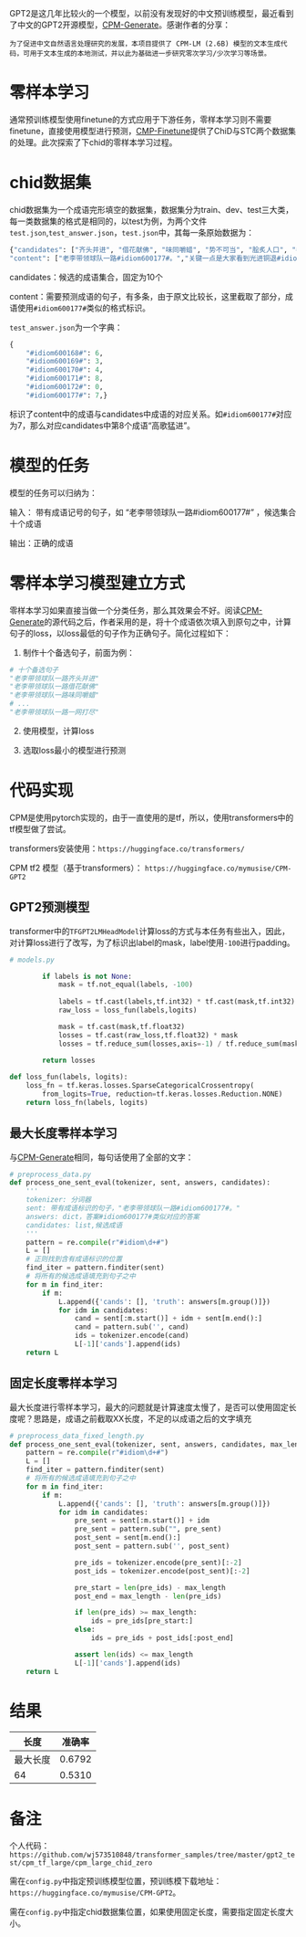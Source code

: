 GPT2是这几年比较火的一个模型，以前没有发现好的中文预训练模型，最近看到了中文的GPT2开源模型，[CPM-Generate](https://github.com/TsinghuaAI/CPM-Generate)。感谢作者的分享：
```
为了促进中文自然语言处理研究的发展，本项目提供了 CPM-LM (2.6B) 模型的文本生成代码，可用于文本生成的本地测试，并以此为基础进一步研究零次学习/少次学习等场景。
```

# 零样本学习

通常预训练模型使用finetune的方式应用于下游任务，零样本学习则不需要finetune，直接使用模型进行预测，[CMP-Finetune](https://github.com/TsinghuaAI/CPM-Finetune)提供了ChiD与STC两个数据集的处理。此次探索了下chid的零样本学习过程。

# chid数据集

chid数据集为一个成语完形填空的数据集，数据集分为train、dev、test三大类，每一类数据集的格式是相同的，以test为例，为两个文件`test.json`,`test_answer.json`，`test.json`中，其每一条原始数据为：

```python
{"candidates": ["齐头并进", "借花献佛", "味同嚼蜡", "势不可当", "脍炙人口", "各个击破", "各自为战", "高歌猛进", "改过自新", "一网打尽"],
"content": ["老李带领球队一路#idiom600177#。","关键一点是大家看到光进铜退#idiom600179#。”(秀倩)", "据业内人士消息，"]}
```

candidates：候选的成语集合，固定为10个

content：需要预测成语的句子，有多条，由于原文比较长，这里截取了部分，成语使用`#idiom600177#`类似的格式标识。

`test_answer.json`为一个字典：
```python
{
    "#idiom600168#": 6,
    "#idiom600169#": 3,
    "#idiom600170#": 4,
    "#idiom600171#": 8,
    "#idiom600172#": 0,
    "#idiom600177#": 7,}
```
标识了content中的成语与candidates中成语的对应关系。如`#idiom600177#`对应为7，那么对应candidates中第8个成语“高歌猛进”。

# 模型的任务

模型的任务可以归纳为：

输入： 带有成语记号的句子，如 “老李带领球队一路#idiom600177#” ，候选集合十个成语

输出：正确的成语

# 零样本学习模型建立方式

零样本学习如果直接当做一个分类任务，那么其效果会不好。阅读[CPM-Generate](https://github.com/TsinghuaAI/CPM-Generate)的源代码之后，作者采用的是，将十个成语依次填入到原句之中，计算句子的loss，以loss最低的句子作为正确句子。简化过程如下：

1. 制作十个备选句子，前面为例：

```python
# 十个备选句子
"老李带领球队一路齐头并进"
"老李带领球队一路借花献佛"
"老李带领球队一路味同嚼蜡"
# ...
"老李带领球队一路一网打尽"
```

2. 使用模型，计算loss

3. 选取loss最小的模型进行预测

# 代码实现

CPM是使用pytorch实现的，由于一直使用的是tf，所以，使用transformers中的tf模型做了尝试。

transformers安装使用：`https://huggingface.co/transformers/`

CPM tf2 模型（基于transformers）： `https://huggingface.co/mymusise/CPM-GPT2`

## GPT2预测模型

transformer中的`TFGPT2LMHeadModel`计算loss的方式与本任务有些出入，因此，对计算loss进行了改写，为了标识出label的mask，label使用`-100`进行padding。

```python
# models.py

        if labels is not None:
            mask = tf.not_equal(labels, -100)
            
            labels = tf.cast(labels,tf.int32) * tf.cast(mask,tf.int32) 
            raw_loss = loss_fun(labels,logits)

            mask = tf.cast(mask,tf.float32)
            losses = tf.cast(raw_loss,tf.float32) * mask
            losses = tf.reduce_sum(losses,axis=-1) / tf.reduce_sum(mask,axis=-1)
        
        return losses

def loss_fun(labels, logits):
    loss_fn = tf.keras.losses.SparseCategoricalCrossentropy(
        from_logits=True, reduction=tf.keras.losses.Reduction.NONE)
    return loss_fn(labels, logits)

```

## 最大长度零样本学习

与[CPM-Generate](https://github.com/TsinghuaAI/CPM-Generate)相同，每句话使用了全部的文字：

```python
# preprocess_data.py
def process_one_sent_eval(tokenizer, sent, answers, candidates):
    '''
    tokenizer: 分词器
    sent: 带有成语标识的句子，"老李带领球队一路#idiom600177#。"
    answers: dict，答案#idiom600177#类似对应的答案
    candidates: list,候选成语
    '''
    pattern = re.compile(r"#idiom\d+#")
    L = []
    # 正则找到含有成语标识的位置
    find_iter = pattern.finditer(sent)
    # 将所有的候选成语填充到句子之中
    for m in find_iter:
        if m:
            L.append({'cands': [], 'truth': answers[m.group()]})
            for idm in candidates:
                cand = sent[:m.start()] + idm + sent[m.end():]
                cand = pattern.sub('', cand)
                ids = tokenizer.encode(cand)
                L[-1]['cands'].append(ids)
    return L
```

## 固定长度零样本学习

最大长度进行零样本学习，最大的问题就是计算速度太慢了，是否可以使用固定长度呢？思路是，成语之前截取XX长度，不足的以成语之后的文字填充

```python
# preprocess_data_fixed_length.py
def process_one_sent_eval(tokenizer, sent, answers, candidates, max_length):
    pattern = re.compile(r"#idiom\d+#")
    L = []
    find_iter = pattern.finditer(sent)
    # 将所有的候选成语填充到句子之中
    for m in find_iter:
        if m:
            L.append({'cands': [], 'truth': answers[m.group()]})
            for idm in candidates:
                pre_sent = sent[:m.start()] + idm
                pre_sent = pattern.sub("", pre_sent)
                post_sent = sent[m.end():]
                post_sent = pattern.sub('', post_sent)

                pre_ids = tokenizer.encode(pre_sent)[:-2]
                post_ids = tokenizer.encode(post_sent)[:-2]

                pre_start = len(pre_ids) - max_length
                post_end = max_length - len(pre_ids)

                if len(pre_ids) >= max_length:
                    ids = pre_ids[pre_start:]
                else:
                    ids = pre_ids + post_ids[:post_end]

                assert len(ids) <= max_length
                L[-1]['cands'].append(ids)
    return L
```

# 结果

|长度|准确率|
| --- | --- |
|最大长度|0.6792|
|64|0.5310|

# 备注

个人代码：`https://github.com/wj573510848/transformer_samples/tree/master/gpt2_test/cpm_tf_large/cpm_large_chid_zero`

需在`config.py`中指定预训练模型位置，预训练模下载地址：`https://huggingface.co/mymusise/CPM-GPT2`。

需在`config.py`中指定chid数据集位置，如果使用固定长度，需要指定固定长度大小。

